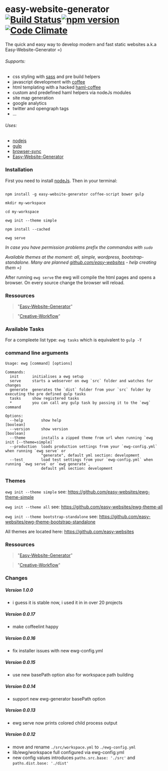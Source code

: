 # easy-website-generator [![Build Status](https://travis-ci.org/easy-website-generator/easy-website-generator.svg?branch=master)](https://travis-ci.org/easy-website-generator/easy-website-generator)[![npm version](https://badge.fury.io/js/easy-website-generator.svg)](https://badge.fury.io/js/easy-website-generator) [![Code Climate](https://codeclimate.com/github/easy-website-generator/easy-website-generator/badges/gpa.svg)](https://codeclimate.com/github/easy-website-generator/easy-website-generator)

The quick and easy way to develop modern and fast static websites a.k.a Easy-Website-Generator =)

###### Supports:
  * css styling with [sass](http://sass-lang.com/documentation/file.SASS_REFERENCE.html) and pre build helpers
  * javascript development with [coffee](http://coffeescript.org/)
  * html templating with a hacked [haml-coffee](https://github.com/easy-website-generator/haml-coffee)
  * custom and predefined haml helpers via nodeJs modules
  * site map generation
  * google analytics
  * twitter and opengraph tags
  * ...

###### Uses:
  * [nodejs](https://nodejs.org/en/)
  * [gulp](https://github.com/gulpjs/gulp)
  * [browser-sync](https://browsersync.io/)
  * [Easy-Website-Generator](https://github.com/easy-website-generator/)


### Installation
First you need to install [nodeJs](https://nodejs.org/en/download/). Then in your terminal:

```

npm install -g easy-website-generator coffee-script bower gulp

mkdir my-workspace

cd my-workspace

ewg init --theme simple

npm install --cached

ewg serve

```

_In case you have permission problems prefix the commandos with ``sudo``_

_Available themes at the moment: all, simple, wordpress, bootstrap-standalone. Many are planned [github.com/easy-websites](https://github.com/easy-websites) - help creating them =)_

After running ``ewg serve`` the ewg will compile the html pages and opens a browser. On every source change the browser will reload.

### Ressources
> "[Easy-Website-Generator](https://github.com/easy-website-generator/)"

> "[Creative-Workflow](http://www.creative-workflow.berlin/company.html)"

### Available Tasks
For a compleete list type: ``ewg tasks`` which is equivalent to ``gulp -T``

### command line arguments
```
Usage: ewg [command] [options]

Commands:
  init      initialises a ewg setup
  serve     starts a webserver on ewg `src` folder and watches for changes
  generate  generates the `dist` folder from your `src` folder by executing the pre defined gulp tasks
  tasks     show registered tasks
  *         you can call any gulp task by passing it to the `ewg` command

Options:
  --help        show help                                              [boolean]
  --version     show version                                           [boolean]
  --theme       installs a zipped theme from url when running `ewg init [--theme=simple]`
  --production  loads production settings from your `ewg-config.yml` when running `ewg serve` or
                "generate", default yml section: development
  --test        load test settings from your `ewg-config.yml` when running `ewg serve` or `ewg generate`,
                default yml section: development

```

### Themes

``ewg init --theme simple`` see: https://github.com/easy-websites/ewg-theme-simple

``ewg init --theme all`` see: https://github.com/easy-websites/ewg-theme-all

``ewg init --theme bootstrap-standalone`` see: https://github.com/easy-websites/ewg-theme-bootstrap-standalone

All themes are located here: https://github.com/easy-websites

### Ressources
> "[Easy-Website-Generator](https://github.com/easy-website-generator/easy-website-generator)"

> "[Creative-Workflow](http://www.creative-workflow.berlin/company.html)"

### Changes
##### Version 1.0.0
  * i guess it is stable now, i used it in in over 20 projects

##### Version 0.0.17
  * make coffeelint happy

##### Version 0.0.16
  * fix installer issues with new ewg-config.yml

##### Version 0.0.15
  * use new basePath option also for workspace path building

##### Version 0.0.14
  * support new ewg-generator basePath option

##### Version 0.0.13
  * ewg serve now prints colored child process output

##### Version 0.0.12
  * move and rename ``./src/workspace.yml`` to ``./ewg-config.yml``
  * lib/ewg/workspace full configured via ewg-config.yml
  * new config values introduces ``paths.src.base: './src'`` and ``paths.dist.base: './dist'``
